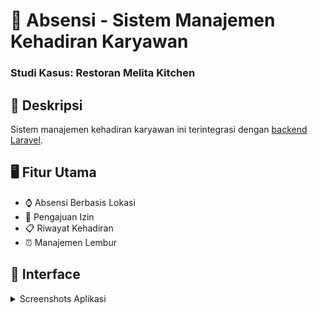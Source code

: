 # 🚀 Absensi - Sistem Manajemen Kehadiran Karyawan
### Studi Kasus: Restoran Melita Kitchen

## 📝 Deskripsi
Sistem manajemen kehadiran karyawan ini terintegrasi dengan [backend Laravel](https://github.com/okedane/Absensi-Backend-Laravel).

## 🖥️ Fitur Utama
- ⌚ Absensi Berbasis Lokasi
- 📝 Pengajuan Izin 
- 📋 Riwayat Kehadiran
- ⏰ Manajemen Lembur
<!-- 
## 📸 Interface
<details>
<summary>Screenshots Aplikasi</summary>

### 🔐 Login
![Login Page](assets/readme/1-login.png)

### 🔑 Reset Password
![Reset Password Page](assets/readme/2-forgot.png)

### 📊 Dashboard
![Dashboard](assets/readme/3-dashboard.png)

### 📍 Absensi
![Absensi Page](assets/readme/4-absensi.png)

### ⏱️ Lembur
![Lembur Page](assets/readme/5-lembur.png)

### 📋 Izin
![Izin Page](assets/readme/7-izin.png)

### 📜 Riwayat
![History Page](assets/readme/8-history.png)

</details> -->
## 📸 Interface
<details>
<summary>Screenshots Aplikasi</summary>

### 🔐 Login
<p align="center">
  <img src="assets/readme/1-login.png" alt="Login Page" width="150"/>
</p>

### 🔑 Reset Password
<p align="center">
  <img src="assets/readme/2-forgot.png" alt="Reset Password Page" width="150"/>
</p>

### 📊 Dashboard
<p align="center">
  <img src="assets/readme/3-dashboard.png" alt="Dashboard" width="280"/>
</p>

### 📍 Absensi
<p align="center">
  <img src="assets/readme/4-absensi.png" alt="Absensi Page" width="150"/>
</p>

### ⏱️ Lembur
<p align="center">
  <img src="assets/readme/5-lembur.png" alt="Lembur Page" width="150"/>
</p>

### 📋 Izin
<p align="center">
  <img src="assets/readme/7-izin.png" alt="Izin Page" width="150"/>
</p>

### 📜 Riwayat
<p align="center">
  <img src="assets/readme/8-history.png" alt="History Page" width="150"/>
</p>

</details>


